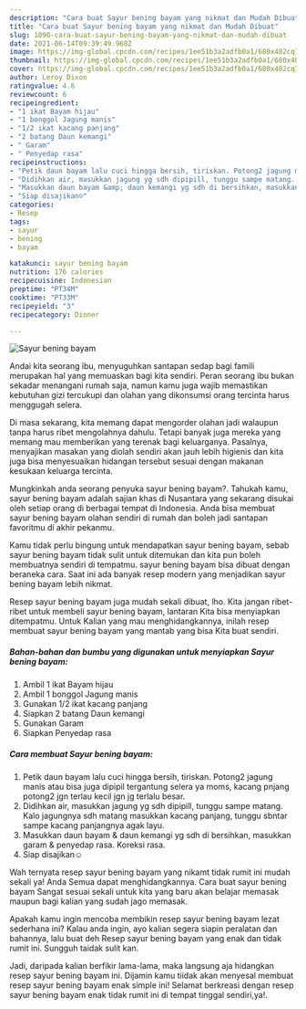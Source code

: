 ```yaml
---
description: "Cara buat Sayur bening bayam yang nikmat dan Mudah Dibuat"
title: "Cara buat Sayur bening bayam yang nikmat dan Mudah Dibuat"
slug: 1090-cara-buat-sayur-bening-bayam-yang-nikmat-dan-mudah-dibuat
date: 2021-06-14T09:39:49.968Z
image: https://img-global.cpcdn.com/recipes/1ee51b3a2adfb0a1/680x482cq70/sayur-bening-bayam-foto-resep-utama.jpg
thumbnail: https://img-global.cpcdn.com/recipes/1ee51b3a2adfb0a1/680x482cq70/sayur-bening-bayam-foto-resep-utama.jpg
cover: https://img-global.cpcdn.com/recipes/1ee51b3a2adfb0a1/680x482cq70/sayur-bening-bayam-foto-resep-utama.jpg
author: Leroy Dixon
ratingvalue: 4.6
reviewcount: 6
recipeingredient:
- "1 ikat Bayam hijau"
- "1 bonggol Jagung manis"
- "1/2 ikat kacang panjang"
- "2 batang Daun kemangi"
- " Garam"
- " Penyedap rasa"
recipeinstructions:
- "Petik daun bayam lalu cuci hingga bersih, tiriskan. Potong2 jagung manis atau bisa juga dipipil tergantung selera ya moms, kacang pnjang potong2 jgn terlau kecil jgn jg terlalu besar."
- "Didihkan air, masukkan jagung yg sdh dipipill, tunggu sampe matang. Kalo jagungnya sdh matang masukkan kacang panjang, tunggu sbntar sampe kacang panjangnya agak layu."
- "Masukkan daun bayam &amp; daun kemangi yg sdh di bersihkan, masukkan garam &amp; penyedap rasa. Koreksi rasa."
- "Siap disajikan☺️"
categories:
- Resep
tags:
- sayur
- bening
- bayam

katakunci: sayur bening bayam 
nutrition: 176 calories
recipecuisine: Indonesian
preptime: "PT34M"
cooktime: "PT33M"
recipeyield: "3"
recipecategory: Dinner

---
```



![Sayur bening bayam](https://img-global.cpcdn.com/recipes/1ee51b3a2adfb0a1/680x482cq70/sayur-bening-bayam-foto-resep-utama.jpg)

Andai kita seorang ibu, menyuguhkan santapan sedap bagi famili merupakan hal yang memuaskan bagi kita sendiri. Peran seorang ibu bukan sekadar menangani rumah saja, namun kamu juga wajib memastikan kebutuhan gizi tercukupi dan olahan yang dikonsumsi orang tercinta harus menggugah selera.

Di masa  sekarang, kita memang dapat mengorder olahan jadi walaupun tanpa harus ribet mengolahnya dahulu. Tetapi banyak juga mereka yang memang mau memberikan yang terenak bagi keluarganya. Pasalnya, menyajikan masakan yang diolah sendiri akan jauh lebih higienis dan kita juga bisa menyesuaikan hidangan tersebut sesuai dengan makanan kesukaan keluarga tercinta. 



Mungkinkah anda seorang penyuka sayur bening bayam?. Tahukah kamu, sayur bening bayam adalah sajian khas di Nusantara yang sekarang disukai oleh setiap orang di berbagai tempat di Indonesia. Anda bisa membuat sayur bening bayam olahan sendiri di rumah dan boleh jadi santapan favoritmu di akhir pekanmu.

Kamu tidak perlu bingung untuk mendapatkan sayur bening bayam, sebab sayur bening bayam tidak sulit untuk ditemukan dan kita pun boleh membuatnya sendiri di tempatmu. sayur bening bayam bisa dibuat dengan beraneka cara. Saat ini ada banyak resep modern yang menjadikan sayur bening bayam lebih nikmat.

Resep sayur bening bayam juga mudah sekali dibuat, lho. Kita jangan ribet-ribet untuk membeli sayur bening bayam, lantaran Kita bisa menyiapkan ditempatmu. Untuk Kalian yang mau menghidangkannya, inilah resep membuat sayur bening bayam yang mantab yang bisa Kita buat sendiri.

<!--inarticleads1-->

##### Bahan-bahan dan bumbu yang digunakan untuk menyiapkan Sayur bening bayam:

1. Ambil 1 ikat Bayam hijau
1. Ambil 1 bonggol Jagung manis
1. Gunakan 1/2 ikat kacang panjang
1. Siapkan 2 batang Daun kemangi
1. Gunakan  Garam
1. Siapkan  Penyedap rasa




<!--inarticleads2-->

##### Cara membuat Sayur bening bayam:

1. Petik daun bayam lalu cuci hingga bersih, tiriskan. Potong2 jagung manis atau bisa juga dipipil tergantung selera ya moms, kacang pnjang potong2 jgn terlau kecil jgn jg terlalu besar.
1. Didihkan air, masukkan jagung yg sdh dipipill, tunggu sampe matang. Kalo jagungnya sdh matang masukkan kacang panjang, tunggu sbntar sampe kacang panjangnya agak layu.
1. Masukkan daun bayam &amp; daun kemangi yg sdh di bersihkan, masukkan garam &amp; penyedap rasa. Koreksi rasa.
1. Siap disajikan☺️




Wah ternyata resep sayur bening bayam yang nikamt tidak rumit ini mudah sekali ya! Anda Semua dapat menghidangkannya. Cara buat sayur bening bayam Sangat sesuai sekali untuk kita yang baru akan belajar memasak maupun bagi kalian yang sudah jago memasak.

Apakah kamu ingin mencoba membikin resep sayur bening bayam lezat sederhana ini? Kalau anda ingin, ayo kalian segera siapin peralatan dan bahannya, lalu buat deh Resep sayur bening bayam yang enak dan tidak rumit ini. Sungguh taidak sulit kan. 

Jadi, daripada kalian berfikir lama-lama, maka langsung aja hidangkan resep sayur bening bayam ini. Dijamin kamu tiidak akan menyesal membuat resep sayur bening bayam enak simple ini! Selamat berkreasi dengan resep sayur bening bayam enak tidak rumit ini di tempat tinggal sendiri,ya!.

